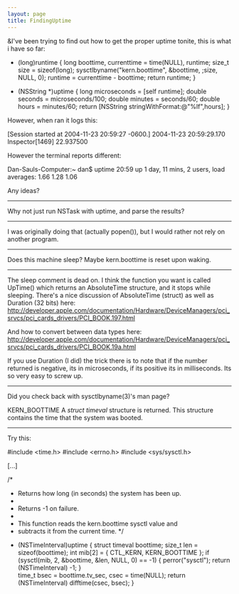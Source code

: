 ```yaml
---
layout: page
title: FindingUptime
---
```


&I've been trying to find out how to get the proper uptime tonite, this is what i have so far:

    
- (long)runtime {
	long boottime, currenttime = time(NULL), runtime;
	size_t size = sizeof(long);
	sysctlbyname("kern.boottime", &boottime, ;size, NULL, 0); 
	runtime = currenttime - boottime;
	return runtime;
}

- (NSString *)uptime {
	long microseconds = [self runtime];
	double seconds = microseconds/100;
	double minutes = seconds/60;
	double hours = minutes/60;
	return [NSString stringWithFormat:@"%lf",hours];
}


However, when ran it logs this:

    
[Session started at 2004-11-23 20:59:27 -0600.]
2004-11-23 20:59:29.170 Inspector[1469] 22.937500


However the terminal reports different:

    
Dan-Sauls-Computer:~ dan$ uptime
20:59  up 1 day, 11 mins, 2 users, load averages: 1.66 1.28 1.06


Any ideas?

----

Why not just run NSTask with uptime, and parse the results?

----

I was originally doing that (actually popen()), but I would rather not rely on another program.

----

Does this machine sleep? Maybe kern.boottime is reset upon waking.

----

The sleep comment is dead on. I think the function you want is called UpTime() which returns an AbsoluteTime structure, and it stops while sleeping. There's a nice discussion of AbsoluteTime (struct) as well as Duration (32 bits) here:
http://developer.apple.com/documentation/Hardware/DeviceManagers/pci_srvcs/pci_cards_drivers/PCI_BOOK.197.html

And how to convert between data types here:
http://developer.apple.com/documentation/Hardware/DeviceManagers/pci_srvcs/pci_cards_drivers/PCI_BOOK.19a.html

If you use Duration (I did) the trick there is to note that if the number returned is negative, its in microseconds, if its positive its in milliseconds. Its so very easy to screw up.

----

Did you check back with sysctlbyname(3)'s man page?

KERN_BOOTTIME
A *struct timeval* structure is returned. This structure contains the time that the system was booted.

----

Try this:

    
#include <time.h>
#include <errno.h>
#include <sys/sysctl.h>

[...]

/*
 * Returns how long (in seconds) the system has been up.
 *
 * Returns -1 on failure.
 *
 * This function reads the kern.boottime sysctl value and
 * subtracts it from the current time.
 */
+ (NSTimeInterval)uptime {
	struct timeval boottime;
	size_t len = sizeof(boottime);
	int mib[2] = { CTL_KERN, KERN_BOOTTIME };
	if (sysctl(mib, 2, &boottime, &len, NULL, 0) == -1) {
		perror("sysctl");
		return (NSTimeInterval) -1;
	}		
	time_t bsec = boottime.tv_sec, csec = time(NULL);
	return (NSTimeInterval) difftime(csec, bsec);
}

